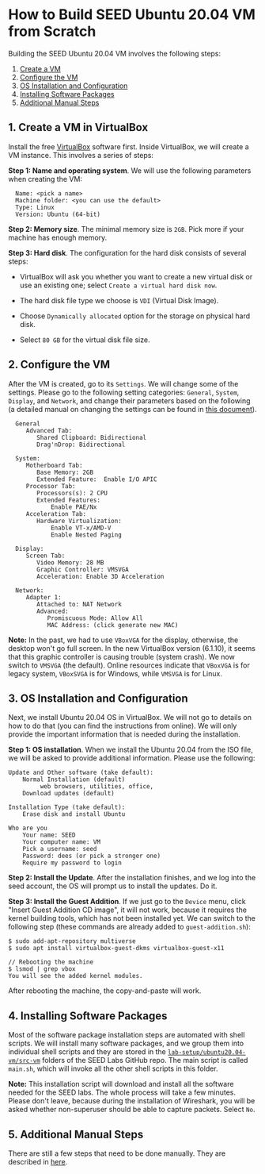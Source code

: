 #  How to Build SEED Ubuntu 20.04 VM from Scratch 

Building the SEED Ubuntu 20.04 VM involves the following steps:

1. [Create a VM](#1_-create-a-vm)
1. [Configure the VM](#2_-configure-the-vm)
1. [OS Installation and Configuration](#3_-os-installation-and-configuration)
1. [Installing Software Packages](#4_-installing-software-packages)
1. [Additional Manual Steps](#5_-additional-manual-steps)


## 1. Create a VM in VirtualBox

Install the free [VirtualBox](https://www.virtualbox.org/) software first.
Inside VirtualBox, we will create a VM instance. This involves
a series of steps: 

**Step 1: Name and operating system**. We will use the following 
parameters when creating the VM:
```
  Name: <pick a name>
  Machine folder: <you can use the default>  
  Type: Linux
  Version: Ubuntu (64-bit)
```

**Step 2: Memory size**. The minimal memory size is `2GB`. 
Pick more if your machine has enough memory.

**Step 3: Hard disk**. The configuration for the hard disk consists 
of several steps: 

- VirtualBox will ask you whether you want to create a new virtual disk
  or use an existing one; select `Create a virtual hard disk now`. 

- The hard disk file type we choose is `VDI` (Virtual Disk Image).

- Choose `Dynamically allocated` option for the storage on physical hard disk.

- Select `80 GB` for the virtual disk file size.


## 2. Configure the VM 

After the VM is created, go to its `Settings`. We will change 
some of the settings. Please go to the following setting categories:
`General`, `System`, `Display`, and `Network`, and change 
their parameters based on the following (a detailed manual on
changing the settings can be found in [this document](./seedvm-manual.md)).

```
  General 
     Advanced Tab:
        Shared Clipboard: Bidirectional
        Drag'nDrop: Bidirectional

  System:
     Motherboard Tab:
        Base Memory: 2GB
        Extended Feature:  Enable I/O APIC
     Processor Tab:
        Processors(s): 2 CPU
        Extended Features:
            Enable PAE/Nx
     Acceleration Tab:
        Hardware Virtualization:
            Enable VT-x/AMD-V
            Enable Nested Paging

  Display:
     Screen Tab:
        Video Memory: 28 MB
        Graphic Controller: VMSVGA
        Acceleration: Enable 3D Acceleration

  Network:
     Adapter 1:
        Attached to: NAT Network
        Advanced:
           Promiscuous Mode: Allow All
           MAC Address: (click generate new MAC)
```

**Note:** In the past, we had to use `VBoxVGA` for the display, otherwise,
the desktop won't go full screen. In the new VirtualBox version (6.1.10),
it seems that this graphic controller is causing trouble (system crash). 
We now switch to `VMSVGA` (the default). 
Online resources indicate that `VBoxVGA` is for legacy system,
`VBoxSVGA` is for Windows, while `VMSVGA` is for Linux. 


## 3. OS Installation and Configuration

Next, we install Ubuntu 20.04 OS in VirtualBox. We will 
not go to details on how to do that (you can find the 
instructions from online). We will only provide 
the important information that is needed during the 
installation.

**Step 1: OS installation**. 
When we install the Ubuntu 20.04 from the ISO file, 
we will be asked to provide additional information. 
Please use the following:

```
Update and Other software (take default):
    Normal Installation (default)
         web browsers, utilities, office,
    Download updates (default)

Installation Type (take default):
    Erase disk and install Ubuntu

Who are you
    Your name: SEED
    Your computer name: VM
    Pick a username: seed
    Password: dees (or pick a stronger one)
    Require my password to login
```

**Step 2: Install the Update**.
After the installation finishes, and we 
log into the seed account, the OS will prompt us to 
install the updates. Do it.

**Step 3: Install the Guest Addition**.
If we just go to the `Device` menu, click "Insert Guest Addition CD image",
it will not work, because it requires the kernel building tools, which
has not been installed yet. We can switch to the following step (these 
commands are already added to `guest-addition.sh`):

```
$ sudo add-apt-repository multiverse
$ sudo apt install virtualbox-guest-dkms virtualbox-guest-x11

// Rebooting the machine
$ lsmod | grep vbox
You will see the added kernel modules.
```

After rebooting the machine, the copy-and-paste will work. 


## 4. Installing Software Packages 

Most of the software package installation steps are automated with shell
scripts. We will install many software packages, and we group them
into individual shell scripts and they are stored in the 
[`lab-setup/ubuntu20.04-vm/src-vm`](https://github.com/seed-labs/seed-labs/tree/master/lab-setup/ubuntu20.04-vm/src-vm) 
folders of the SEED Labs GitHub repo. The main script is called `main.sh`, 
which will invoke all the other shell scripts in this folder. 

**Note:** This installation script will download and install all the software needed for
the SEED labs. The whole process will take a few minutes. Please
don't leave, because during the installation of Wireshark, you will be asked
whether non-superuser should be able to capture packets.
Select `No`.


## 5. Additional Manual Steps 

There are still a few steps that need to be done manually. They 
are described in [here](./vm-manual-steps.md).
